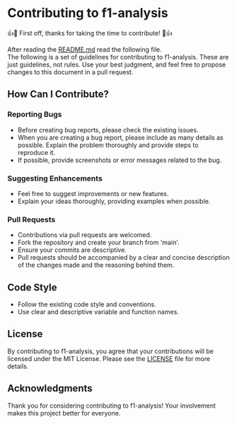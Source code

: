 # Contributing to f1-analysis
👍🎉 First off, thanks for taking the time to contribute! 🎉👍

After reading the [README.md](README.md) read the following file. </br>
The following is a set of guidelines for contributing to f1-analysis. These are just guidelines, not rules. Use your best judgment, and feel free to propose changes to this document in a pull request.

## How Can I Contribute?

### Reporting Bugs
- Before creating bug reports, please check the existing issues.
- When you are creating a bug report, please include as many details as possible. Explain the problem thoroughly and provide steps to reproduce it.
- If possible, provide screenshots or error messages related to the bug.

### Suggesting Enhancements
- Feel free to suggest improvements or new features.
- Explain your ideas thoroughly, providing examples when possible.

### Pull Requests
- Contributions via pull requests are welcomed.
- Fork the repository and create your branch from 'main'.
- Ensure your commits are descriptive.
- Pull requests should be accompanied by a clear and concise description of the changes made and the reasoning behind them.

## Code Style
- Follow the existing code style and conventions.
- Use clear and descriptive variable and function names.

## License
By contributing to f1-analysis, you agree that your contributions will be licensed under the MIT License. Please see the [LICENSE](LICENSE) file for more details.

## Acknowledgments
Thank you for considering contributing to f1-analysis! Your involvement makes this project better for everyone.
